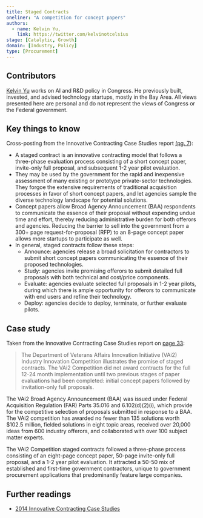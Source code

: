 ```yaml
---
title: Staged Contracts
oneliner: "A competition for concept papers"
authors:
  - name: Kelvin Yu,
    link: https://twitter.com/kelvinotcelsius
stage: [Catalytic, Growth]
domain: [Industry, Policy]
type: [Procurement]
---
```


## Contributors

[Kelvin Yu](https://www.kelv.me/) works on AI and R&D policy in Congress. He previously built, invested, and advised technology startups, mostly in the Bay Area. All views presented here are personal and do not represent the views of Congress or the Federal government.

## Key things to know

Cross-posting from the Innovative Contracting Case Studies report [(pg. 7](https://strategicinstitute.org/wp-content/uploads/2016/12/innovative_contracting_case_studies_2014_-_august.pdf)):

- A staged contract is an innovative contracting model that follows a three-phase evaluation process consisting of a short concept paper, invite-only full proposal, and subsequent 1-2 year pilot evaluation.
- They may be used by the government for the rapid and inexpensive assessment of many existing or prototype private-sector technologies. They forgoe the extensive requirements of traditional acquisition processes in favor of short concept papers, and let agencies sample the diverse technology landscape for potential solutions.
- Concept papers allow Broad Agency Announcement (BAA) respondents to communicate the essence of their proposal without expending undue time and effort, thereby reducing administrative burden for both offerors and agencies. Reducing the barrier to sell into the government from a 300+ page request-for-proposal (RFP) to an 8-page concept paper allows more startups to participate as well.
- In general, staged contracts follow these steps:
  - Announce: agencies release a broad solicitation for contractors to submit short concept papers
    communicating the essence of their proposed technologies.
  - Study: agencies invite promising offerors to submit detailed full proposals with both technical
    and cost/price components.
  - Evaluate: agencies evaluate selected full proposals in 1-2 year pilots, during which there is
    ample opportunity for offerors to communicate with end users and refine their technology.
  - Deploy: agencies decide to deploy, terminate, or further evaluate pilots.

## Case study

Taken from the Innovative Contracting Case Studies report on [page 33](https://strategicinstitute.org/wp-content/uploads/2016/12/innovative_contracting_case_studies_2014_-_august.pdf):

> The Department of Veterans Affairs Innovation Initiative (VAi2) Industry Innovation Competition illustrates the promise of staged contracts. The VAi2 Competition did not award contracts for the full 12-24 month implementation until two previous stages of paper evaluations had been completed: initial concept papers followed by invitation-only full proposals.

The VAi2 Broad Agency Announcement (BAA) was issued under Federal Acquisition Regulation (FAR) Parts 35.016 and 6.102(d)(2)(i), which provide for the competitive selection of proposals submitted in response to a BAA. The VAi2 competition has awarded no fewer than 135 solutions worth $102.5 million, fielded solutions in eight topic areas, received over 20,000 ideas from 600 industry offerors, and collaborated with over 100 subject matter experts.

The VAi2 Competition staged contracts followed a three-phase process consisting of an eight-page concept paper, 50-page invite-only full proposal, and a 1-2 year pilot evaluation. It attracted a 50-50 mix of established and first-time government contractors, unique to government procurement applications that predominantly feature large companies.

>

## Further readings

- [2014 Innovative Contracting Case Studies](https://strategicinstitute.org/wp-content/uploads/2016/12/innovative_contracting_case_studies_2014_-_august.pdf)
